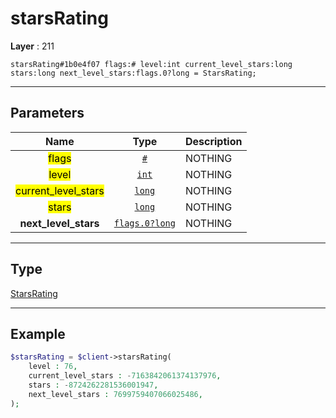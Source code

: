 # starsRating

**Layer** : 211

```tl
starsRating#1b0e4f07 flags:# level:int current_level_stars:long stars:long next_level_stars:flags.0?long = StarsRating;
```

---

## Parameters

| Name | Type | Description |
| :---: | :---: | :--- |
| <mark>flags</mark> | [`#`](type/#) | NOTHING |
| <mark>level</mark> | [`int`](type/int) | NOTHING |
| <mark>current_level_stars</mark> | [`long`](type/long) | NOTHING |
| <mark>stars</mark> | [`long`](type/long) | NOTHING |
| **next_level_stars** | [`flags.0?long`](type/long) | NOTHING |

---

## Type

[StarsRating](type/StarsRating)

---

## Example

```php
$starsRating = $client->starsRating(
	level : 76,
	current_level_stars : -7163842061374137976,
	stars : -8724262281536001947,
	next_level_stars : 7699759407066025486,
);
```